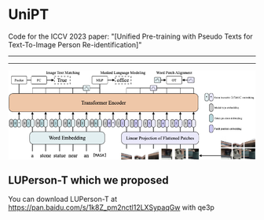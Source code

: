 # UniPT

Code for the ICCV 2023 paper: "[Unified Pre-training with Pseudo Texts for Text-To-Image Person Re-identification]"

---
---
<p align="center">
  <img align="middle" src="./assets/vilt.png" alt="The main figure"/>
</p>

## LUPerson-T which we proposed
You can download LUPerson-T at https://pan.baidu.com/s/1k8Z_pm2nctl12LXSypaqGw with qe3p

